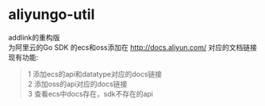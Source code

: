 # aliyungo-util
addlink的重构版  
为阿里云的Go SDK 的ecs和oss添加在 http://docs.aliyun.com/ 对应的文档链接 现有功能:
> 1 添加ecs的api和datatype对应的docs链接  
> 2 添加oss的api对应的docs链接   
> 3 查看ecs中docs存在，sdk不存在的api  